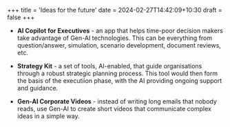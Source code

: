 +++
title = 'Ideas for the future'
date = 2024-02-27T14:42:09+10:30
draft = false
+++

- **AI Copilot for Executives** - an app that helps time-poor decision makers take advantage of Gen-AI technologies. This can be everything from question/answer, simulation, scenario development, document reviews, etc.

- **Strategy Kit** - a set of tools, AI-enabled, that guide organisations through a robust strategic planning process. This tool would then form the basis of the executiion phase, with the AI providing ongoing support and guidance.

- **Gen-AI Corporate Videos** - instead of writing long emails that nobody reads, use Gen-AI to create short videos that communicate complex ideas in a simple way.


